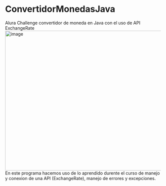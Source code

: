 # ConvertidorMonedasJava
Alura Challenge convertidor de moneda en Java con el uso de API ExchangeRate
<img width="777" height="452" alt="image" src="https://github.com/user-attachments/assets/57c5a8b1-cc30-4fc7-95ca-f539f4dde932" />
En este programa hacemos uso de lo aprendido durente el curso de manejo y conexion de una API (ExchangeRate), manejo de errores y excepciones.
